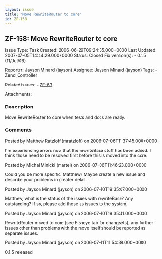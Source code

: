 ```yaml
---
layout: issue
title: "Move RewriteRouter to core"
id: ZF-158
---
```


ZF-158: Move RewriteRouter to core
----------------------------------

 Issue Type: Task Created: 2006-06-29T09:24:35.000+0000 Last Updated: 2007-07-05T14:44:29.000+0000 Status: Closed Fix version(s): - 0.1.5 (11/Jul/06)
 
 Reporter:  Jayson Minard (jayson)  Assignee:  Jayson Minard (jayson)  Tags: - Zend\_Controller
 
 Related issues: - [ZF-63](/issues/browse/ZF-63)
 
 Attachments: 
### Description

Move RewriteRouter to core when tests and docs are ready.

 

 

### Comments

Posted by Matthew Ratzloff (mratzloff) on 2006-07-06T11:37:45.000+0000

I'm experiencing errors now that the rewriteBase stuff has been added. I think those need to be resolved first before this is moved into the core.

 

 

Posted by Michal Minicki (martel) on 2006-07-06T11:46:23.000+0000

Could you be more specific, Matthew? Maybe create a new issue and describe your problems in greater detail.

 

 

Posted by Jayson Minard (jayson) on 2006-07-10T19:35:07.000+0000

Matthew, what is the status of the issues with rewriteBase? Any outstanding? If so, please add those as issues to the system.

 

 

Posted by Jayson Minard (jayson) on 2006-07-10T19:35:41.000+0000

RewriteRouter moved to core (see Fisheye tab for changsets), any further issues other than problems with the move itself should be reported as separate issues.

 

 

Posted by Jayson Minard (jayson) on 2006-07-11T11:54:38.000+0000

0.1.5 released

 

 